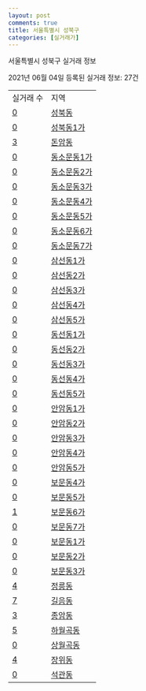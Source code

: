 ```yaml
---
layout: post
comments: true
title: 서울특별시 성북구
categories: [실거래가]
---
```


서울특별시 성북구 실거래 정보

2021년 06월 04일 등록된 실거래 정보: 27건


<table>
  <tr>
    <td>실거래 수</td>
    <td>지역</td>
  </tr>

  
  <tr>
    <td><a href="1129010100.html">0</a></td>
    <td><a href="1129010100.html">성북동</a></td>
  </tr>
    

  <tr>
    <td><a href="1129010200.html">0</a></td>
    <td><a href="1129010200.html">성북동1가</a></td>
  </tr>
    

  <tr>
    <td><a href="1129010300.html">3</a></td>
    <td><a href="1129010300.html">돈암동</a></td>
  </tr>
    

  <tr>
    <td><a href="1129010400.html">0</a></td>
    <td><a href="1129010400.html">동소문동1가</a></td>
  </tr>
    

  <tr>
    <td><a href="1129010500.html">0</a></td>
    <td><a href="1129010500.html">동소문동2가</a></td>
  </tr>
    

  <tr>
    <td><a href="1129010600.html">0</a></td>
    <td><a href="1129010600.html">동소문동3가</a></td>
  </tr>
    

  <tr>
    <td><a href="1129010700.html">0</a></td>
    <td><a href="1129010700.html">동소문동4가</a></td>
  </tr>
    

  <tr>
    <td><a href="1129010800.html">0</a></td>
    <td><a href="1129010800.html">동소문동5가</a></td>
  </tr>
    

  <tr>
    <td><a href="1129010900.html">0</a></td>
    <td><a href="1129010900.html">동소문동6가</a></td>
  </tr>
    

  <tr>
    <td><a href="1129011000.html">0</a></td>
    <td><a href="1129011000.html">동소문동7가</a></td>
  </tr>
    

  <tr>
    <td><a href="1129011100.html">0</a></td>
    <td><a href="1129011100.html">삼선동1가</a></td>
  </tr>
    

  <tr>
    <td><a href="1129011200.html">0</a></td>
    <td><a href="1129011200.html">삼선동2가</a></td>
  </tr>
    

  <tr>
    <td><a href="1129011300.html">0</a></td>
    <td><a href="1129011300.html">삼선동3가</a></td>
  </tr>
    

  <tr>
    <td><a href="1129011400.html">0</a></td>
    <td><a href="1129011400.html">삼선동4가</a></td>
  </tr>
    

  <tr>
    <td><a href="1129011500.html">0</a></td>
    <td><a href="1129011500.html">삼선동5가</a></td>
  </tr>
    

  <tr>
    <td><a href="1129011600.html">0</a></td>
    <td><a href="1129011600.html">동선동1가</a></td>
  </tr>
    

  <tr>
    <td><a href="1129011700.html">0</a></td>
    <td><a href="1129011700.html">동선동2가</a></td>
  </tr>
    

  <tr>
    <td><a href="1129011800.html">0</a></td>
    <td><a href="1129011800.html">동선동3가</a></td>
  </tr>
    

  <tr>
    <td><a href="1129011900.html">0</a></td>
    <td><a href="1129011900.html">동선동4가</a></td>
  </tr>
    

  <tr>
    <td><a href="1129012000.html">0</a></td>
    <td><a href="1129012000.html">동선동5가</a></td>
  </tr>
    

  <tr>
    <td><a href="1129012100.html">0</a></td>
    <td><a href="1129012100.html">안암동1가</a></td>
  </tr>
    

  <tr>
    <td><a href="1129012200.html">0</a></td>
    <td><a href="1129012200.html">안암동2가</a></td>
  </tr>
    

  <tr>
    <td><a href="1129012300.html">0</a></td>
    <td><a href="1129012300.html">안암동3가</a></td>
  </tr>
    

  <tr>
    <td><a href="1129012400.html">0</a></td>
    <td><a href="1129012400.html">안암동4가</a></td>
  </tr>
    

  <tr>
    <td><a href="1129012500.html">0</a></td>
    <td><a href="1129012500.html">안암동5가</a></td>
  </tr>
    

  <tr>
    <td><a href="1129012600.html">0</a></td>
    <td><a href="1129012600.html">보문동4가</a></td>
  </tr>
    

  <tr>
    <td><a href="1129012700.html">0</a></td>
    <td><a href="1129012700.html">보문동5가</a></td>
  </tr>
    

  <tr>
    <td><a href="1129012800.html">1</a></td>
    <td><a href="1129012800.html">보문동6가</a></td>
  </tr>
    

  <tr>
    <td><a href="1129012900.html">0</a></td>
    <td><a href="1129012900.html">보문동7가</a></td>
  </tr>
    

  <tr>
    <td><a href="1129013000.html">0</a></td>
    <td><a href="1129013000.html">보문동1가</a></td>
  </tr>
    

  <tr>
    <td><a href="1129013100.html">0</a></td>
    <td><a href="1129013100.html">보문동2가</a></td>
  </tr>
    

  <tr>
    <td><a href="1129013200.html">0</a></td>
    <td><a href="1129013200.html">보문동3가</a></td>
  </tr>
    

  <tr>
    <td><a href="1129013300.html">4</a></td>
    <td><a href="1129013300.html">정릉동</a></td>
  </tr>
    

  <tr>
    <td><a href="1129013400.html">7</a></td>
    <td><a href="1129013400.html">길음동</a></td>
  </tr>
    

  <tr>
    <td><a href="1129013500.html">3</a></td>
    <td><a href="1129013500.html">종암동</a></td>
  </tr>
    

  <tr>
    <td><a href="1129013600.html">5</a></td>
    <td><a href="1129013600.html">하월곡동</a></td>
  </tr>
    

  <tr>
    <td><a href="1129013700.html">0</a></td>
    <td><a href="1129013700.html">상월곡동</a></td>
  </tr>
    

  <tr>
    <td><a href="1129013800.html">4</a></td>
    <td><a href="1129013800.html">장위동</a></td>
  </tr>
    

  <tr>
    <td><a href="1129013900.html">0</a></td>
    <td><a href="1129013900.html">석관동</a></td>
  </tr>
    


</table>
    